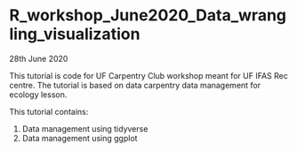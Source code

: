 # R_workshop_June2020_Data_wrangling_visualization
28th June 2020

This tutorial is code for UF Carpentry Club workshop meant for UF IFAS Rec centre. The tutorial is based on data carpentry data management for ecology lesson.

This tutorial contains:
1. Data management using tidyverse
2. Data management using ggplot
